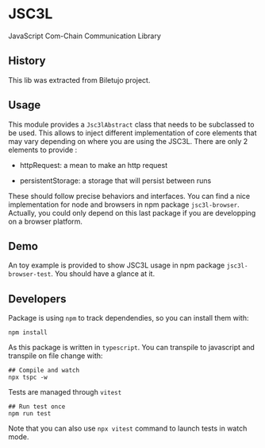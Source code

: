 # JSC3L

JavaScript Com-Chain Communication Library

## History

This lib was extracted from Biletujo project.

## Usage

This module provides a `Jsc3lAbstract` class that needs to be
subclassed to be used. This allows to inject different implementation
of core elements that may vary depending on where you are using the
JSC3L. There are only 2 elements to provide :

- httpRequest: a mean to make an http request

- persistentStorage: a storage that will persist between runs

These should follow precise behaviors and interfaces. You can find a
nice implementation for node and browsers in npm package
`jsc3l-browser`. Actually, you could only depend on this last package
if you are developping on a browser platform.

## Demo

An toy example is provided to show JSC3L usage in npm package `jsc3l-browser-test`.
You should have a glance at it.

## Developers

Package is using `npm` to track dependendies, so you can install them
with:

   ```shell
   npm install
   ```

As this package is written in `typescript`. You can transpile to
javascript and transpile on file change with:

   ```shell
   ## Compile and watch
   npx tspc -w
   ```

Tests are managed through `vitest`

   ```shell
   ## Run test once
   npm run test
   ```

Note that you can also use `npx vitest` command to launch tests in
watch mode.
